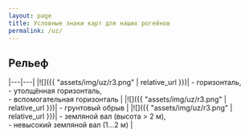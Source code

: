 ```yaml
---
layout: page
title: Условные знаки карт для наших рогейнов
permalink: /uz/
---
```


Рельеф
------

|---|---|
|![]({{ "assets/img/uz/r3.png" | relative_url }})| - горизонталь,<br/>- утолщённая горизонталь,<br/>- вспомогательная горизонталь |
|![]({{ "assets/img/uz/r3.png" | relative_url }})| - грунтовый обрыв |
|![]({{ "assets/img/uz/r3.png" | relative_url }})| - земляной вал (высота > 2 м),<br/>- невысокий земляной вал (1...2 м) |



